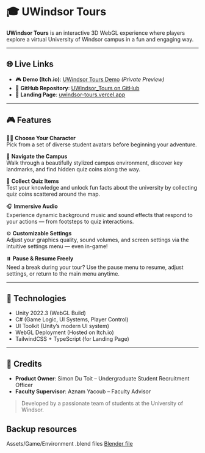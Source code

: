 # 🎓 UWindsor Tours

**UWindsor Tours** is an interactive 3D WebGL experience where players explore a virtual University of Windsor campus in a fun and engaging way.

---

## 🌐 Live Links

- 🎮 **Demo (Itch.io)**: [UWindsor Tours Demo](https://tonidevpro.itch.io/uwindsor-tour?secret=PWEZpLm790tlPgJxXSffQpbkIIk/) *(Private Preview)*
- 🔗 **GitHub Repository**: [UWindsor_Tours on GitHub](https://github.com/tonidevvn/UWindsor_Tours)
- 🌟 **Landing Page**: [uwindsor-tours.vercel.app](https://uwindsor-tours-landing-page-b37u.vercel.app/)

---

## 🎮 Features

🧍‍♂️ **Choose Your Character**  
Pick from a set of diverse student avatars before beginning your adventure.

📍 **Navigate the Campus**  
Walk through a beautifully stylized campus environment, discover key landmarks, and find hidden quiz coins along the way.

🧠 **Collect Quiz Items**  
Test your knowledge and unlock fun facts about the university by collecting quiz coins scattered around the map.

🎧 **Immersive Audio**  
Experience dynamic background music and sound effects that respond to your actions — from footsteps to quiz interactions.

⚙️ **Customizable Settings**  
Adjust your graphics quality, sound volumes, and screen settings via the intuitive settings menu — even in-game!

⏸️ **Pause & Resume Freely**  
Need a break during your tour? Use the pause menu to resume, adjust settings, or return to the main menu anytime.

---

## 🧠 Technologies

- Unity 2022.3 (WebGL Build)
- C# (Game Logic, UI Systems, Player Control)
- UI Toolkit (Unity’s modern UI system)
- WebGL Deployment (Hosted on Itch.io)
- TailwindCSS + TypeScript (for Landing Page)

---

## 👥 Credits

- **Product Owner**: Simon Du Toit – Undergraduate Student Recruitment Officer  
- **Faculty Supervisor**: Aznam Yacoub – Faculty Advisor

> Developed by a passionate team of students at the University of Windsor.

## Backup resources

Assets/Game/Environment .blend files
[Blender file](https://drive.google.com/drive/folders/1yXsn3EEDhcZ6BMIfWb32tc2a6ITzgzUg?usp=sharing)